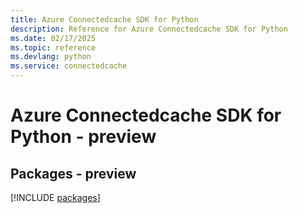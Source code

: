 ```yaml
---
title: Azure Connectedcache SDK for Python
description: Reference for Azure Connectedcache SDK for Python
ms.date: 02/17/2025
ms.topic: reference
ms.devlang: python
ms.service: connectedcache
---
```

# Azure Connectedcache SDK for Python - preview
## Packages - preview
[!INCLUDE [packages](connectedcache-index.md)]